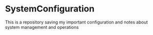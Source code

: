 # SystemConfiguration
This is a repository saving my important configuration and notes about system management and operations
